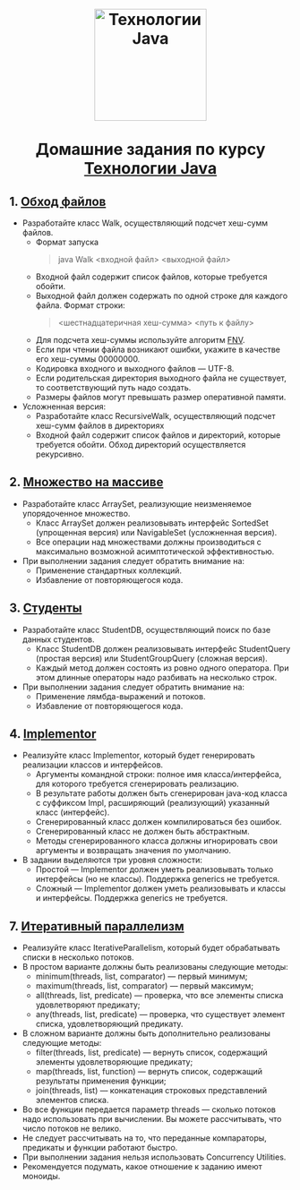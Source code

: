 <h1 align="center">
  <br> 
  <img src="https://upload.wikimedia.org/wikipedia/ru/3/39/Java_logo.svg" alt="Технологии Java" width="200"></a>
  <br>
  <br>
  Домашние задания по курсу
  <br>
  <a href="https://www.kgeorgiy.info/courses/java-advanced/index.html">Технологии Java</a>
  <br>
 </h1>
 
 ## 1. [Обход файлов](https://github.com/TayaPenskaya/University/tree/master/Java/walk/src/ru/ifmo/rain/penskaya/walk)
* Разработайте класс Walk, осуществляющий подсчет хеш-сумм файлов.
   - Формат запуска  
     >java Walk <входной файл> <выходной файл>
   - Входной файл содержит список файлов, которые требуется обойти.
   - Выходной файл должен содержать по одной строке для каждого файла. Формат строки:  
     ><шестнадцатеричная хеш-сумма> <путь к файлу>
   - Для подсчета хеш-суммы используйте алгоритм [FNV](https://ru.wikipedia.org/wiki/FNV).
   - Если при чтении файла возникают ошибки, укажите в качестве его хеш-суммы 00000000.
   - Кодировка входного и выходного файлов — UTF-8.
   - Если родительская директория выходного файла не существует, то соответствующий путь надо создать.
   - Размеры файлов могут превышать размер оперативной памяти.
* Усложненная версия:
   - Разработайте класс RecursiveWalk, осуществляющий подсчет хеш-сумм файлов в директориях
   - Входной файл содержит список файлов и директорий, которые требуется обойти. Обход директорий осуществляется рекурсивно.

## 2. [Множество на массиве](https://github.com/TayaPenskaya/University/tree/master/Java/arrayset/ru/ifmo/rain/penskaya/arrayset)
* Разработайте класс ArraySet, реализующие неизменяемое упорядоченное множество.
  - Класс ArraySet должен реализовывать интерфейс SortedSet (упрощенная версия) или NavigableSet (усложненная версия).
  - Все операции над множествами должны производиться с максимально возможной асимптотической эффективностью.
* При выполнении задания следует обратить внимание на:
  - Применение стандартных коллекций.
  - Избавление от повторяющегося кода.
 
## 3. [Студенты](https://github.com/TayaPenskaya/University/tree/master/Java/student/ru/ifmo/rain/penskaya/student)
* Разработайте класс StudentDB, осуществляющий поиск по базе данных студентов.
  - Класс StudentDB должен реализовывать интерфейс StudentQuery (простая версия) или StudentGroupQuery (сложная версия).
  - Каждый метод должен состоять из ровно одного оператора. При этом длинные операторы надо разбивать на несколько строк.
* При выполнении задания следует обратить внимание на:
  - Применение лямбда-выражений и потоков.
  - Избавление от повторяющегося кода.
  
## 4. [Implementor](https://github.com/TayaPenskaya/University/tree/master/Java/implementor/ru/ifmo/rain/penskaya/implementor)
* Реализуйте класс Implementor, который будет генерировать реализации классов и интерфейсов.
  - Аргументы командной строки: полное имя класса/интерфейса, для которого требуется сгенерировать реализацию.
  - В результате работы должен быть сгенерирован java-код класса с суффиксом Impl, расширяющий (реализующий) указанный класс (интерфейс).
  - Сгенерированный класс должен компилироваться без ошибок.
  - Сгенерированный класс не должен быть абстрактным.
  - Методы сгенерированного класса должны игнорировать свои аргументы и возвращать значения по умолчанию.
* В задании выделяются три уровня сложности:
  - Простой — Implementor должен уметь реализовывать только интерфейсы (но не классы). Поддержка generics не требуется.
  - Сложный — Implementor должен уметь реализовывать и классы и интерфейсы. Поддержка generics не требуется.
  
## 7. [Итеративный параллелизм](https://github.com/TayaPenskaya/University/tree/master/Java/parallelism)
* Реализуйте класс IterativeParallelism, который будет обрабатывать списки в несколько потоков.
* В простом варианте должны быть реализованы следующие методы:
  - minimum(threads, list, comparator) — первый минимум;
  - maximum(threads, list, comparator) — первый максимум;
  - all(threads, list, predicate) — проверка, что все элементы списка удовлетворяют предикату;
  - any(threads, list, predicate) — проверка, что существует элемент списка, удовлетворяющий предикату.
* В сложном варианте должны быть дополнительно реализованы следующие методы:
  - filter(threads, list, predicate) — вернуть список, содержащий элементы удовлетворяющие предикату;
  - map(threads, list, function) — вернуть список, содержащий результаты применения функции;
  - join(threads, list) — конкатенация строковых представлений элементов списка.
* Во все функции передается параметр threads — сколько потоков надо использовать при вычислении. Вы можете рассчитывать, что число потоков не велико.
* Не следует рассчитывать на то, что переданные компараторы, предикаты и функции работают быстро.
* При выполнении задания нельзя использовать Concurrency Utilities.
* Рекомендуется подумать, какое отношение к заданию имеют моноиды.
